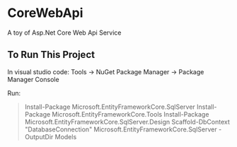 # CoreWebApi
A toy of Asp.Net Core Web Api Service

## To Run This Project
In visual studio code: Tools -> NuGet Package Manager -> Package Manager Console

Run:
> Install-Package Microsoft.EntityFrameworkCore.SqlServer
> Install-Package Microsoft.EntityFrameworkCore.Tools
> Install-Package Microsoft.EntityFrameworkCore.SqlServer.Design
> Scaffold-DbContext "DatabaseConnection" Microsoft.EntityFrameworkCore.SqlServer -OutputDir Models

